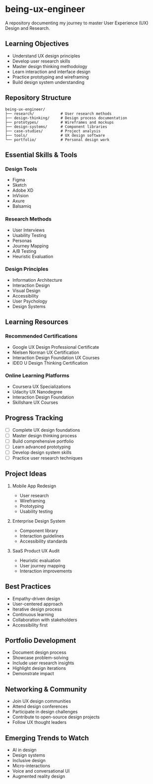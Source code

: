 # being-ux-engineer

A repository documenting my journey to master User Experience (UX) Design and Research.

## Learning Objectives

- Understand UX design principles
- Develop user research skills
- Master design thinking methodology
- Learn interaction and interface design
- Practice prototyping and wireframing
- Build design system understanding

## Repository Structure

```
being-ux-engineer/
├── research/            # User research methods
├── design-thinking/     # Design process documentation
├── prototypes/          # Wireframes and mockups
├── design-systems/      # Component libraries
├── case-studies/        # Project analysis
├── tools/               # UX design software
└── portfolio/           # Personal design work
```

## Essential Skills & Tools

### Design Tools
- Figma
- Sketch
- Adobe XD
- InVision
- Axure
- Balsamiq

### Research Methods
- User Interviews
- Usability Testing
- Personas
- Journey Mapping
- A/B Testing
- Heuristic Evaluation

### Design Principles
- Information Architecture
- Interaction Design
- Visual Design
- Accessibility
- User Psychology
- Design Systems

## Learning Resources

### Recommended Certifications
- Google UX Design Professional Certificate
- Nielsen Norman UX Certification
- Interaction Design Foundation UX Courses
- IDEO U Design Thinking Certification

### Online Learning Platforms
- Coursera UX Specializations
- Udacity UX Nanodegree
- Interaction Design Foundation
- Skillshare UX Courses

## Progress Tracking

- [ ] Complete UX design foundations
- [ ] Master design thinking process
- [ ] Build comprehensive portfolio
- [ ] Learn advanced prototyping
- [ ] Develop design system skills
- [ ] Practice user research techniques

## Project Ideas

1. Mobile App Redesign
   - User research
   - Wireframing
   - Prototyping
   - Usability testing

2. Enterprise Design System
   - Component library
   - Interaction guidelines
   - Accessibility standards

3. SaaS Product UX Audit
   - Heuristic evaluation
   - User journey mapping
   - Interaction improvements

## Best Practices

- Empathy-driven design
- User-centered approach
- Iterative design process
- Continuous learning
- Collaboration with stakeholders
- Accessibility first

## Portfolio Development

- Document design process
- Showcase problem-solving
- Include user research insights
- Highlight design iterations
- Demonstrate impact

## Networking & Community

- Join UX design communities
- Attend design conferences
- Participate in design challenges
- Contribute to open-source design projects
- Follow UX thought leaders

## Emerging Trends to Watch

- AI in design
- Design systems
- Inclusive design
- Micro-interactions
- Voice and conversational UI
- Augmented reality design
